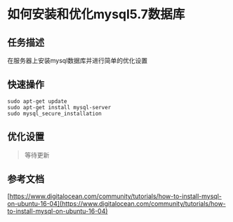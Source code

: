 # 如何安装和优化mysql5.7数据库


## 任务描述

在服务器上安装mysql数据库并进行简单的优化设置

## 快速操作

```shell
sudo apt-get update
sudo apt-get install mysql-server
sudo mysql_secure_installation
```

## 优化设置

>等待更新

## 参考文档
[https://www.digitalocean.com/community/tutorials/how-to-install-mysql-on-ubuntu-16-04](https://www.digitalocean.com/community/tutorials/how-to-install-mysql-on-ubuntu-16-04)



